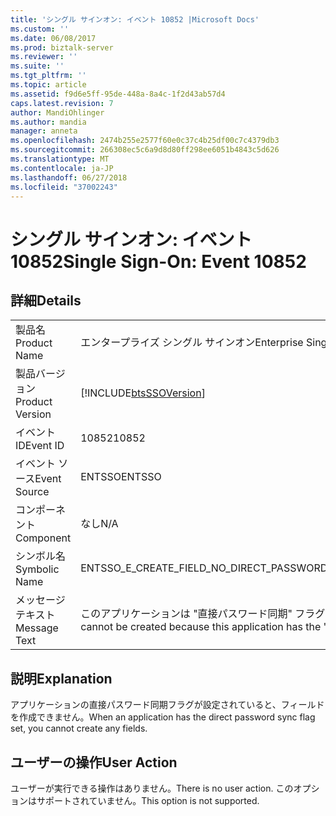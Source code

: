 ```yaml
---
title: 'シングル サインオン: イベント 10852 |Microsoft Docs'
ms.custom: ''
ms.date: 06/08/2017
ms.prod: biztalk-server
ms.reviewer: ''
ms.suite: ''
ms.tgt_pltfrm: ''
ms.topic: article
ms.assetid: f9d6e5ff-95de-448a-8a4c-1f2d43ab57d4
caps.latest.revision: 7
author: MandiOhlinger
ms.author: mandia
manager: anneta
ms.openlocfilehash: 2474b255e2577f60e0c37c4b25df00c7c4379db3
ms.sourcegitcommit: 266308ec5c6a9d8d80ff298ee6051b4843c5d626
ms.translationtype: MT
ms.contentlocale: ja-JP
ms.lasthandoff: 06/27/2018
ms.locfileid: "37002243"
---
```

# <a name="single-sign-on-event-10852"></a><span data-ttu-id="e95b5-102">シングル サインオン: イベント 10852</span><span class="sxs-lookup"><span data-stu-id="e95b5-102">Single Sign-On: Event 10852</span></span>
## <a name="details"></a><span data-ttu-id="e95b5-103">詳細</span><span class="sxs-lookup"><span data-stu-id="e95b5-103">Details</span></span>  
  
|                 |                                                                                               |
|-----------------|-----------------------------------------------------------------------------------------------|
|  <span data-ttu-id="e95b5-104">製品名</span><span class="sxs-lookup"><span data-stu-id="e95b5-104">Product Name</span></span>   |                                   <span data-ttu-id="e95b5-105">エンタープライズ シングル サインオン</span><span class="sxs-lookup"><span data-stu-id="e95b5-105">Enterprise Single Sign-On</span></span>                                   |
| <span data-ttu-id="e95b5-106">製品バージョン</span><span class="sxs-lookup"><span data-stu-id="e95b5-106">Product Version</span></span> |                  [!INCLUDE[btsSSOVersion](../includes/btsssoversion-md.md)]                   |
|    <span data-ttu-id="e95b5-107">イベント ID</span><span class="sxs-lookup"><span data-stu-id="e95b5-107">Event ID</span></span>     |                                             <span data-ttu-id="e95b5-108">10852</span><span class="sxs-lookup"><span data-stu-id="e95b5-108">10852</span></span>                                             |
|  <span data-ttu-id="e95b5-109">イベント ソース</span><span class="sxs-lookup"><span data-stu-id="e95b5-109">Event Source</span></span>   |                                            <span data-ttu-id="e95b5-110">ENTSSO</span><span class="sxs-lookup"><span data-stu-id="e95b5-110">ENTSSO</span></span>                                             |
|    <span data-ttu-id="e95b5-111">コンポーネント</span><span class="sxs-lookup"><span data-stu-id="e95b5-111">Component</span></span>    |                                              <span data-ttu-id="e95b5-112">なし</span><span class="sxs-lookup"><span data-stu-id="e95b5-112">N/A</span></span>                                              |
|  <span data-ttu-id="e95b5-113">シンボル名</span><span class="sxs-lookup"><span data-stu-id="e95b5-113">Symbolic Name</span></span>  |                         <span data-ttu-id="e95b5-114">ENTSSO_E_CREATE_FIELD_NO_DIRECT_PASSWORD_SYNC</span><span class="sxs-lookup"><span data-stu-id="e95b5-114">ENTSSO_E_CREATE_FIELD_NO_DIRECT_PASSWORD_SYNC</span></span>                         |
|  <span data-ttu-id="e95b5-115">メッセージ テキスト</span><span class="sxs-lookup"><span data-stu-id="e95b5-115">Message Text</span></span>   | <span data-ttu-id="e95b5-116">このアプリケーションは "直接パスワード同期" フラグが設定されているため、フィールドを作成できません。</span><span class="sxs-lookup"><span data-stu-id="e95b5-116">The field cannot be created because this application has the 'direct password sync' flag set.</span></span> |
  
## <a name="explanation"></a><span data-ttu-id="e95b5-117">説明</span><span class="sxs-lookup"><span data-stu-id="e95b5-117">Explanation</span></span>  
 <span data-ttu-id="e95b5-118">アプリケーションの直接パスワード同期フラグが設定されていると、フィールドを作成できません。</span><span class="sxs-lookup"><span data-stu-id="e95b5-118">When an application has the direct password sync flag set, you cannot create any fields.</span></span>  
  
## <a name="user-action"></a><span data-ttu-id="e95b5-119">ユーザーの操作</span><span class="sxs-lookup"><span data-stu-id="e95b5-119">User Action</span></span>  
 <span data-ttu-id="e95b5-120">ユーザーが実行できる操作はありません。</span><span class="sxs-lookup"><span data-stu-id="e95b5-120">There is no user action.</span></span> <span data-ttu-id="e95b5-121">このオプションはサポートされていません。</span><span class="sxs-lookup"><span data-stu-id="e95b5-121">This option is not supported.</span></span>